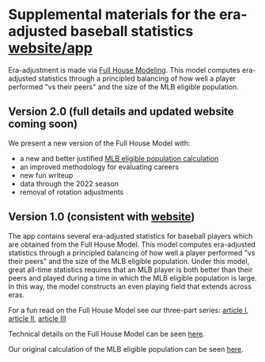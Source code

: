 
# Supplemental materials for the era-adjusted baseball statistics [website/app](https://eckeraadjustment.web.illinois.edu/)

Era-adjustment is made via [Full House Modeling](https://arxiv.org/abs/2207.11332). This model computes era-adjusted statistics through a principled balancing of how well a player performed "vs their peers" and the size of the MLB eligible population.

## Version 2.0 (full details and updated website coming soon)

We present a new version of the Full House Model with:- a new and better justified [MLB eligible population calculation](https://htmlpreview.github.io/?https://github.com/ecklab/era-adjustment-app-supplement/blob/main/MLBeligiblepop.html)- an improved methodology for evaluating careers
- new fun writeup- data through the 2022 season- removal of rotation adjustments


## Version 1.0 (consistent with [website](https://eckeraadjustment.web.illinois.edu/))


The app contains several era-adjusted statistics for baseball players which are obtained from the Full House Model. This model computes era-adjusted statistics through a principled balancing of how well a player performed "vs their peers" and the size of the MLB eligible population. Under this model, great all-time statistics requires that an MLB player is both better than their peers and played during a time in which the MLB eligible population is large. In this way, the model constructs an even playing field that extends across eras.

For a fun read on the Full House Model see our three-part series: [article I](https://htmlpreview.github.io/?https://github.com/ecklab/era-adjustment-app-supplement/blob/main/article_I.html), [article II](https://htmlpreview.github.io/?https://github.com/ecklab/era-adjustment-app-supplement/blob/main/article_II.html), [article III](https://htmlpreview.github.io/?https://github.com/ecklab/era-adjustment-app-supplement/blob/main/article_III.html)

Technical details on the Full House Model can be seen [here](https://arxiv.org/abs/2207.11332).

Our original calculation of the MLB eligible population can be seen [here](https://htmlpreview.github.io/?https://github.com/ecklab/era-adjustment-app-supplement/blob/main/MLB_eligible_pop.html).



